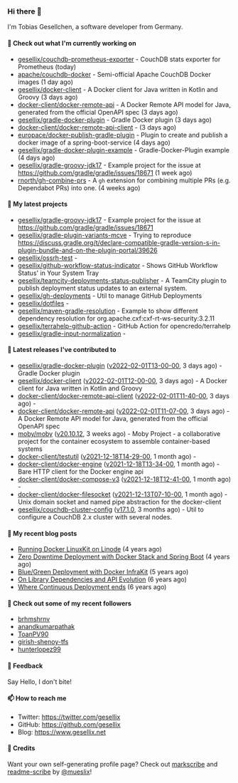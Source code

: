 ### Hi there 👋

I'm Tobias Gesellchen, a software developer from Germany.

#### 👷 Check out what I'm currently working on

- [gesellix/couchdb-prometheus-exporter](https://github.com/gesellix/couchdb-prometheus-exporter) - CouchDB stats exporter for Prometheus (today)
- [apache/couchdb-docker](https://github.com/apache/couchdb-docker) - Semi-official Apache CouchDB Docker images (1 day ago)
- [gesellix/docker-client](https://github.com/gesellix/docker-client) - A Docker client for Java written in Kotlin and Groovy (3 days ago)
- [docker-client/docker-remote-api](https://github.com/docker-client/docker-remote-api) - A Docker Remote API model for Java, generated from the official OpenAPI spec (3 days ago)
- [gesellix/gradle-docker-plugin](https://github.com/gesellix/gradle-docker-plugin) - Gradle Docker plugin (3 days ago)
- [docker-client/docker-remote-api-client](https://github.com/docker-client/docker-remote-api-client) -  (3 days ago)
- [europace/docker-publish-gradle-plugin](https://github.com/europace/docker-publish-gradle-plugin) - Plugin to create and publish a docker image of a spring-boot-service (4 days ago)
- [gesellix/gradle-docker-plugin-example](https://github.com/gesellix/gradle-docker-plugin-example) - Gradle-Docker-Plugin example (4 days ago)
- [gesellix/gradle-groovy-jdk17](https://github.com/gesellix/gradle-groovy-jdk17) - Example project for the issue at https://github.com/gradle/gradle/issues/18671 (1 week ago)
- [rnorth/gh-combine-prs](https://github.com/rnorth/gh-combine-prs) - A `gh` extension for combining multiple PRs (e.g. Dependabot PRs) into one. (4 weeks ago)

#### 🌱 My latest projects

- [gesellix/gradle-groovy-jdk17](https://github.com/gesellix/gradle-groovy-jdk17) - Example project for the issue at https://github.com/gradle/gradle/issues/18671
- [gesellix/gradle-plugin-variants-mcve](https://github.com/gesellix/gradle-plugin-variants-mcve) - Trying to reproduce https://discuss.gradle.org/t/declare-compatible-gradle-version-s-in-plugin-bundle-and-on-the-plugin-portal/39626
- [gesellix/ossrh-test](https://github.com/gesellix/ossrh-test) - 
- [gesellix/github-workflow-status-indicator](https://github.com/gesellix/github-workflow-status-indicator) - Shows GitHub Workflow Status&#39; in Your System Tray
- [gesellix/teamcity-deployments-status-publisher](https://github.com/gesellix/teamcity-deployments-status-publisher) - A TeamCity plugin to publish deployment status updates to an external system.
- [gesellix/gh-deployments](https://github.com/gesellix/gh-deployments) - Util to manage GitHub Deployments
- [gesellix/dotfiles](https://github.com/gesellix/dotfiles) - 
- [gesellix/maven-gradle-resolution](https://github.com/gesellix/maven-gradle-resolution) - Example to show different dependency resolution for org.apache.cxf:cxf-rt-ws-security:3.2.11
- [gesellix/terrahelp-github-action](https://github.com/gesellix/terrahelp-github-action) - GitHub Action for opencredo/terrahelp
- [gesellix/gradle-input-normalization](https://github.com/gesellix/gradle-input-normalization) - 

#### 🔭 Latest releases I've contributed to

- [gesellix/gradle-docker-plugin](https://github.com/gesellix/gradle-docker-plugin) ([v2022-02-01T13-00-00](https://github.com/gesellix/gradle-docker-plugin/releases/tag/v2022-02-01T13-00-00), 3 days ago) - Gradle Docker plugin
- [gesellix/docker-client](https://github.com/gesellix/docker-client) ([v2022-02-01T12-00-00](https://github.com/gesellix/docker-client/releases/tag/v2022-02-01T12-00-00), 3 days ago) - A Docker client for Java written in Kotlin and Groovy
- [docker-client/docker-remote-api-client](https://github.com/docker-client/docker-remote-api-client) ([v2022-02-01T11-40-00](https://github.com/docker-client/docker-remote-api-client/releases/tag/v2022-02-01T11-40-00), 3 days ago) - 
- [docker-client/docker-remote-api](https://github.com/docker-client/docker-remote-api) ([v2022-02-01T11-07-00](https://github.com/docker-client/docker-remote-api/releases/tag/v2022-02-01T11-07-00), 3 days ago) - A Docker Remote API model for Java, generated from the official OpenAPI spec
- [moby/moby](https://github.com/moby/moby) ([v20.10.12](https://github.com/moby/moby/releases/tag/v20.10.12), 3 weeks ago) - Moby Project - a collaborative project for the container ecosystem to assemble container-based systems
- [docker-client/testutil](https://github.com/docker-client/testutil) ([v2021-12-18T14-29-00](https://github.com/docker-client/testutil/releases/tag/v2021-12-18T14-29-00), 1 month ago) - 
- [docker-client/docker-engine](https://github.com/docker-client/docker-engine) ([v2021-12-18T13-34-00](https://github.com/docker-client/docker-engine/releases/tag/v2021-12-18T13-34-00), 1 month ago) - Bare HTTP client for the Docker engine api
- [docker-client/docker-compose-v3](https://github.com/docker-client/docker-compose-v3) ([v2021-12-18T12-41-00](https://github.com/docker-client/docker-compose-v3/releases/tag/v2021-12-18T12-41-00), 1 month ago) - 
- [docker-client/docker-filesocket](https://github.com/docker-client/docker-filesocket) ([v2021-12-13T07-10-00](https://github.com/docker-client/docker-filesocket/releases/tag/v2021-12-13T07-10-00), 1 month ago) - Unix domain socket and named pipe abstraction for the docker-client
- [gesellix/couchdb-cluster-config](https://github.com/gesellix/couchdb-cluster-config) ([v17.1.0](https://github.com/gesellix/couchdb-cluster-config/releases/tag/v17.1.0), 3 months ago) - Util to configure a CouchDB 2.x cluster with several nodes.

#### 📜 My recent blog posts

- [Running Docker LinuxKit on Linode](https://www.gesellix.net/post/running-docker-linuxkit-on-linode/) (4 years ago)
- [Zero Downtime Deployment with Docker Stack and Spring Boot](https://www.gesellix.net/post/zero-downtime-deployment-with-docker-stack-and-spring-boot/) (4 years ago)
- [Blue/Green Deployment with Docker InfraKit](https://www.gesellix.net/post/blue-green-deployment-with-docker-infrakit/) (5 years ago)
- [On Library Dependencies and API Evolution](https://www.gesellix.net/post/choosing-a-library/) (6 years ago)
- [Where Continuous Deployment ends](https://www.gesellix.net/post/where-continuous-deployment-ends/) (6 years ago)



#### 👯 Check out some of my recent followers

- [brhmshrnv](https://github.com/brhmshrnv)
- [anandkumarpathak](https://github.com/anandkumarpathak)
- [ToanPV90](https://github.com/ToanPV90)
- [girish-shenoy-tfs](https://github.com/girish-shenoy-tfs)
- [hunterlopez99](https://github.com/hunterlopez99)

#### 💬 Feedback

Say Hello, I don't bite!

#### 📫 How to reach me

- Twitter: https://twitter.com/gesellix
- GitHub: https://github.com/gesellix
- Blog: https://www.gesellix.net

#### 🙇 Credits

Want your own self-generating profile page? Check out [markscribe](https://github.com/muesli/markscribe)
and [readme-scribe](https://github.com/muesli/readme-scribe) by [@mueslix](https://twitter.com/mueslix)!
